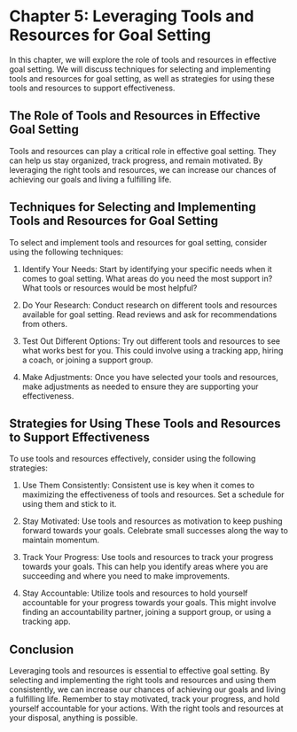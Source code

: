 Chapter 5: Leveraging Tools and Resources for Goal Setting
==========================================================

In this chapter, we will explore the role of tools and resources in effective goal setting. We will discuss techniques for selecting and implementing tools and resources for goal setting, as well as strategies for using these tools and resources to support effectiveness.

The Role of Tools and Resources in Effective Goal Setting
---------------------------------------------------------

Tools and resources can play a critical role in effective goal setting. They can help us stay organized, track progress, and remain motivated. By leveraging the right tools and resources, we can increase our chances of achieving our goals and living a fulfilling life.

Techniques for Selecting and Implementing Tools and Resources for Goal Setting
------------------------------------------------------------------------------

To select and implement tools and resources for goal setting, consider using the following techniques:

1. Identify Your Needs: Start by identifying your specific needs when it comes to goal setting. What areas do you need the most support in? What tools or resources would be most helpful?

2. Do Your Research: Conduct research on different tools and resources available for goal setting. Read reviews and ask for recommendations from others.

3. Test Out Different Options: Try out different tools and resources to see what works best for you. This could involve using a tracking app, hiring a coach, or joining a support group.

4. Make Adjustments: Once you have selected your tools and resources, make adjustments as needed to ensure they are supporting your effectiveness.

Strategies for Using These Tools and Resources to Support Effectiveness
-----------------------------------------------------------------------

To use tools and resources effectively, consider using the following strategies:

1. Use Them Consistently: Consistent use is key when it comes to maximizing the effectiveness of tools and resources. Set a schedule for using them and stick to it.

2. Stay Motivated: Use tools and resources as motivation to keep pushing forward towards your goals. Celebrate small successes along the way to maintain momentum.

3. Track Your Progress: Use tools and resources to track your progress towards your goals. This can help you identify areas where you are succeeding and where you need to make improvements.

4. Stay Accountable: Utilize tools and resources to hold yourself accountable for your progress towards your goals. This might involve finding an accountability partner, joining a support group, or using a tracking app.

Conclusion
----------

Leveraging tools and resources is essential to effective goal setting. By selecting and implementing the right tools and resources and using them consistently, we can increase our chances of achieving our goals and living a fulfilling life. Remember to stay motivated, track your progress, and hold yourself accountable for your actions. With the right tools and resources at your disposal, anything is possible.
